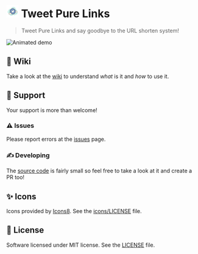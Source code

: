 ![](/icons/icon-32.png) Tweet Pure Links
=

> Tweet Pure Links and say goodbye to the URL shorten system!

![Animated demo](https://raw.githubusercontent.com/luciomartinez/fix-twitter-links/main/demo.gif)

## 📝 Wiki

Take a look at the [wiki](https://github.com/luciomartinez/tweet-pure-links/wiki) to understand _what_ is it and _how_ to use it.

## 🙌 Support

Your support is more than welcome!

### ⚠️ Issues

Please report errors at the [issues](https://github.com/luciomartinez/tweet-pure-links/issues) page.

### ✍️ Developing

The [source code](/user-script/tweet-pure-links.user.js) is fairly small so feel free to take a look at it and create a PR too!

## ✨ Icons

Icons provided by [Icons8](https://icons8.com). See the [icons/LICENSE](/icons/LICENSE) file.

## 📖 License

Software licensed under MIT license. See the [LICENSE](/LICENSE) file.
